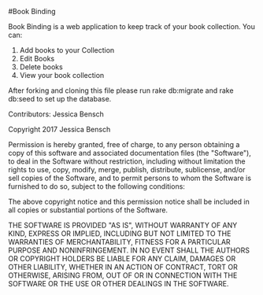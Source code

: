 #Book Binding

Book Binding is a web application to keep track of your book collection. You can:
1. Add books to your Collection
2. Edit Books
3. Delete books
4. View your book collection

After forking and cloning this file please run rake db:migrate and rake db:seed to set up the database.


Contributors:
    Jessica Bensch

Copyright 2017 Jessica Bensch

Permission is hereby granted, free of charge, to any person obtaining a copy of this software and associated documentation files (the "Software"), to deal in the Software without restriction, including without limitation the rights to use, copy, modify, merge, publish, distribute, sublicense, and/or sell copies of the Software, and to permit persons to whom the Software is furnished to do so, subject to the following conditions:

The above copyright notice and this permission notice shall be included in all copies or substantial portions of the Software.

THE SOFTWARE IS PROVIDED "AS IS", WITHOUT WARRANTY OF ANY KIND, EXPRESS OR IMPLIED, INCLUDING BUT NOT LIMITED TO THE WARRANTIES OF MERCHANTABILITY, FITNESS FOR A PARTICULAR PURPOSE AND NONINFRINGEMENT. IN NO EVENT SHALL THE AUTHORS OR COPYRIGHT HOLDERS BE LIABLE FOR ANY CLAIM, DAMAGES OR OTHER LIABILITY, WHETHER IN AN ACTION OF CONTRACT, TORT OR OTHERWISE, ARISING FROM, OUT OF OR IN CONNECTION WITH THE SOFTWARE OR THE USE OR OTHER DEALINGS IN THE SOFTWARE.
